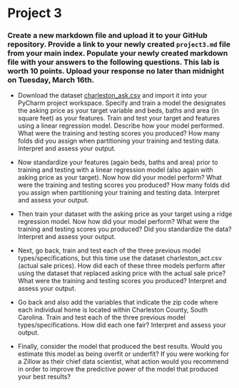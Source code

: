 # Project 3

### Create a new markdown file and upload it to your GitHub repository.  Provide a link to your newly created `project3.md` file from your main index.  Populate your newly created markdown file with your answers to the following questions.  This lab is worth 10 points.  Upload your response no later than midnight on Tuesday, March 16th.

- Download the dataset [charleston_ask.csv](https://github.com/tyler-frazier/intro_data_science/blob/main/charleston_ask.csv) and import it into your PyCharm project workspace.  Specify and train a model the designates the asking price as your target variable and beds, baths and area (in square feet) as your features.  Train and test your target and features using a linear regression model.  Describe how your model performed.  What were the training and testing scores you produced?  How many folds did you assign when partitioning your training and testing data.  Interpret and assess your output.

- Now standardize your features (again beds, baths and area) prior to training and testing with a linear regression model (also again with asking price as your target).  Now how did your model perform?  What were the training and testing scores you produced?  How many folds did you assign when partitioning your training and testing data.  Interpret and assess your output.

- Then train your dataset with the asking price as your target using a ridge regression model.  Now how did your model perform?  What were the training and testing scores you produced?  Did you standardize the data?  Interpret and assess your output.

- Next, go back, train and test each of the three previous model types/specifications, but this time use the dataset charleston_act.csv (actual sale prices).  How did each of these three models perform after using the dataset that replaced asking price with the actual sale price?  What were the training and testing scores you produced?  Interpret and assess your output.

- Go back and also add the variables that indicate the zip code where each individual home is located within Charleston County, South Carolina.  Train and test each of the three previous model types/specifications.  How did each one fair?  Interpret and assess your output.

- Finally, consider the model that produced the best results.  Would you estimate this model as being overfit or underfit?  If you were working for a Zillow as their chief data scientist, what action would you recommend in order to improve the predictive power of the model that produced your best results?

